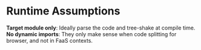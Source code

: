 # Runtime Assumptions

**Target module only**: Ideally parse the code and tree-shake at compile time.
**No dynamic imports**: They only make sense when code splitting for browser, and not in FaaS contexts.
